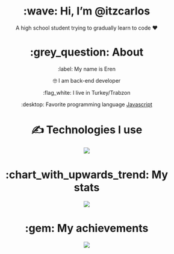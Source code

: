 <div align="center">
<h1> :wave: Hi, I’m @itzcarlos </h1>
<p> A high school student trying to gradually learn to code ❤ </p>
  
<h1> :grey_question: About </h1>
  <p> :label: My name is Eren </p>
  <p> 🤓 I am back-end developer </p>
  <p> :flag_white: I live in Turkey/Trabzon </p>
  <p> :desktop: Favorite programming language <a href="https://tr.wikipedia.org/wiki/JavaScript"> Javascript </a> </p>


<h1> ✍ Technologies I use </h1>
<img src="https://skillicons.dev/icons?i=js,ts,cs,react,nodejs,mongodb,html,css,vscode,atom,discord&theme=dark" />

<h1> :chart_with_upwards_trend: My stats </h1>
<img src="https://github-readme-stats.vercel.app/api?username=itzcarlos01&show_icons=true&theme=dark" />

<h1> :gem: My achievements </h1>
<img src="https://github-profile-trophy.vercel.app/?username=itzcarlos01&theme=onedark" />

